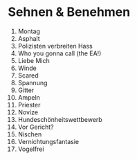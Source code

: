 # Sehnen & Benehmen

1. Montag
2. Asphalt
3. Polizisten verbreiten Hass
4. Who you gonna call (the EA!)
5. Liebe Mich
6. Winde
7. Scared
8. Spannung
9. Gitter
10. Ampeln
11. Priester
12. Novize
13. Hundeschönheitswettbewerb
14. Vor Gericht?
15. Nischen
16. Vernichtungsfantasie
17. Vogelfrei

